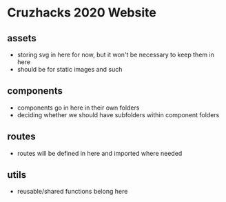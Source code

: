 # Cruzhacks 2020 Website

## assets

- storing svg in here for now, but it won't be necessary to keep them in here
- should be for static images and such

## components

- components go in here in their own folders
- deciding whether we should have subfolders within component folders

## routes

- routes will be defined in here and imported where needed

## utils

- reusable/shared functions belong here
